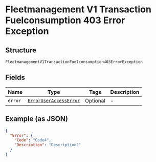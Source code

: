 
# Fleetmanagement V1 Transaction Fuelconsumption 403 Error Exception

## Structure

`FleetmanagementV1TransactionFuelconsumption403ErrorException`

## Fields

| Name | Type | Tags | Description |
|  --- | --- | --- | --- |
| `error` | [`ErrorUserAccessError`](../../doc/models/error-user-access-error.md) | Optional | - |

## Example (as JSON)

```json
{
  "Error": {
    "Code": "Code4",
    "Description": "Description2"
  }
}
```

